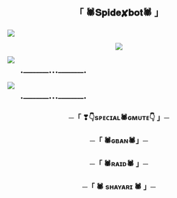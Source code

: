 <h2 align="center">
    「 🕷𝐒𝐩𝐢𝐝𝐞✘𝐛𝐨𝐭🕷 」
</h2>
<a href="https://youtu.be/Qg9LxRHLbAk?feature=shared"><img src="https://user-images.githubusercontent.com/73097560/115834477-dbab4500-a447-11eb-908a-139a6edaec5c.gif"></a>

<p align="center"><a href="https://t.me/carino_here"><img src="https://files.catbox.moe/npugjz.jpg"></a></p>

<a href="https://youtu.be/Qg9LxRHLbAk?feature=shared"><img src="https://user-images.githubusercontent.com/73097560/115834477-dbab4500-a447-11eb-908a-139a6edaec5c.gif"></a>


        •━━━━━━━━•••━━━━━━━━•

<img src="https://readme-typing-svg.herokuapp.com/?color=FF0000&width=420&lines=MADE+BY+PETER+PARKER%F0%9F%95%B7%EF%B8%8F"> 

        •━━━━━━━━•••━━━━━━━━•


<h3 align="center">
    ─「 ❣👇sᴘᴇᴄɪᴀʟ🕷ɢᴍᴜᴛᴇ👇 」─   
</h3>

<h3 align="center">
    ─「 🕷ɢʙᴀɴ🕷」─   
</h3>

<h3 align="center">
    ─「 🕷ʀᴀɪᴅ🕷 」─   
</h3>

<h3 align="center">
    ─「 🕷 sʜᴀʏᴀʀɪ 🕷 」─   
</h3>
